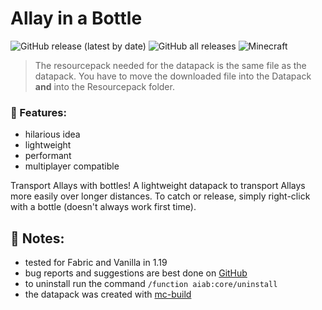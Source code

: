 # Allay in a Bottle

![GitHub release (latest by date)](https://img.shields.io/github/v/release/2mal3/Allay-in-a-Bottle?style=flat-square) ![GitHub all releases](https://img.shields.io/github/downloads/2mal3/Allay-in-a-Bottle/total?style=flat-square) ![Minecraft](https://img.shields.io/badge/Minecraft-1.19-orange?style=flat-square)

> The resourcepack needed for the datapack is the same file as the datapack. You have to move the downloaded file into the Datapack **and** into the Resourcepack folder.

### 📖 Features:

- hilarious idea
- lightweight
- performant
- multiplayer compatible

Transport Allays with bottles!
A lightweight datapack to transport Allays more easily over longer distances.
To catch or release, simply right-click with a bottle (doesn't always work first time).

## 📒 Notes:

- tested for Fabric and Vanilla in 1.19
- bug reports and suggestions are best done on [GitHub](https://github.com/2mal3/Allay-in-a-Bottle/issues)
- to uninstall run the command `/function aiab:core/uninstall`
- the datapack was created with [mc-build](https://github.com/mc-build/mc-build)
